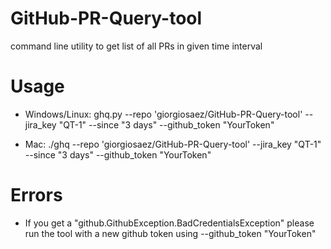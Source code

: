 # GitHub-PR-Query-tool
command line utility to get list of all PRs in given time interval 


# Usage

* Windows/Linux:   ghq.py --repo 'giorgiosaez/GitHub-PR-Query-tool' --jira_key "QT-1" --since "3 days" --github_token "YourToken"

* Mac:              ./ghq --repo 'giorgiosaez/GitHub-PR-Query-tool' --jira_key "QT-1" --since "3 days" --github_token "YourToken"

# Errors

* If you get a "github.GithubException.BadCredentialsException" please run the tool with a new github token using --github_token "YourToken"